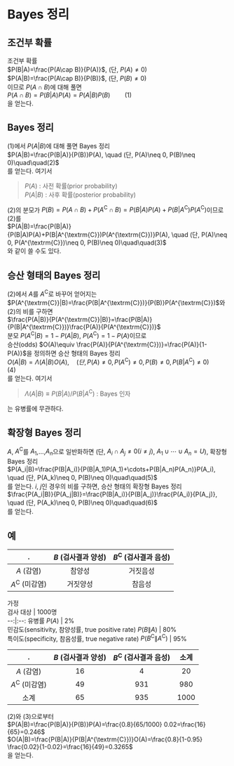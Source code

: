 # Bayes 정리

## 조건부 확률
조건부 확률  
$P(B|A)=\frac{P(A\cap B)}{P(A)}$, (단, $P(A)\neq 0$)  
$P(A|B)=\frac{P(A\cap B)}{P(B)}$, (단, $P(B)\neq 0$)  
이므로  $P(A\cap B)$에 대해 풀면  
$P(A\cap B)=P(B|A)P(A)=P(A|B)P(B)\quad\quad(1)$  
을 얻는다.  

## Bayes 정리  
(1)에서 $P(A|B)$에 대해 풀면 Bayes 정리   
$P(A|B)=\frac{P(B|A)}{P(B)}P(A), \quad (단, P(A)\neq 0, P(B)\neq 0)\quad\quad(2)$  
를 얻는다. 여기서  
> $P(A)$ : 사전 확률(prior probability)  
> $P(A|B)$ : 사후 확률(posterior probability)  

(2)의 분모가 $P(B)=P(A\cap B)+P(A^{\textrm{C}}\cap B)=P(B|A)P(A)+P(B|A^{\textrm{C}})P(A^{\textrm{C}})$이므로 (2)를  
$P(A|B)=\frac{P(B|A)}{P(B|A)P(A)+P(B|A^{\textrm{C}})P(A^{\textrm{C}})}P(A), \quad (단, P(A)\neq 0, P(A^{\textrm{C}})\neq 0, P(B)\neq 0)\quad\quad(3)$  
와 같이 쓸 수도 있다.

## 승산 형태의 Bayes 정리  
(2)에서 $A$를 $A^{\textrm{C}}$로 바꾸어 얻어지는  
$P(A^{\textrm{C}}|B)=\frac{P(B|A^{\textrm{C}})}{P(B)}P(A^{\textrm{C}})$와 (2)의 비를 구하면  
$\frac{P(A|B)}{P(A^{\textrm{C}}|B)}=\frac{P(B|A)}{P(B|A^{\textrm{C}})}\frac{P(A)}{P(A^{\textrm{C}})}$  
분모 $P(A^{\textrm{C}}|B)=1-P(A|B)$, $P(A^{\textrm{C}})=1-P(A)$이므로  
승산(odds) $O(A)\equiv \frac{P(A)}{P(A^{\textrm{C}})}=\frac{P(A)}{1-P(A)}$을 정의하면 승산 형태의 Bayes 정리   
$O(A|B)=\Lambda(A|B)O(A), \quad (단, P(A)\neq 0, P(A^{\textrm{C}})\neq 0, P(B)\neq 0, P(B|A^{\textrm{C}})\neq 0)\quad\quad(4)$  
를 얻는다.  여기서  
> $\Lambda(A|B) \equiv P(B|A)/P(B|A^{\textrm{C}})$ : Bayes 인자

는 유병률에 무관하다.  

## 확장형 Bayes 정리  
$A$, $A^{\textrm{C}}$를 $A_1$,...,$A_n$으로 일반화하면 (단, $A_i\cap A_j\neq 0 (i\neq j)$, $A_1\cup\cdots\cup A_n=U$), 확장형 Bayes 정리  
$P(A_i|B)=\frac{P(B|A_i)}{P(B|A_1)P(A_1)+\cdots+P(B|A_n)P(A_n)}P(A_i), \quad (단, P(A_k)\neq 0, P(B)\neq 0)\quad\quad(5)$  
를 얻는다. $i$, $j$인 경우의 비를 구하면, 승산 형태의 확장형 Bayes 정리  
$\frac{P(A_i|B)}{P(A_j|B)}=\frac{P(B|A_i)}{P(B|A_j)}\frac{P(A_i)}{P(A_j)}, \quad (단, P(A_k)\neq 0, P(B)\neq 0)\quad\quad(6)$  
를 얻는다.

## 예    

.    | $B$ (검사결과 양성) | $B^{\textrm{C}}$ (검사결과 음성)   
:---:|:---:|:---:   
$A$ (감염) | 참양성  | 거짓음성   
$A^{\textrm{C}}$ (미감염) | 거짓양성  | 참음성   

가정  
검사 대상 | 1000명  
--:|:--:
유병률 $P(A)$ | 2%  
민감도(sensitivity, 참양성률, true positive rate) $P(B\|A)$ | 80%   
특이도(specificity, 참음성률, true negative rate) $P(B^{\textrm{C}}\|A^{\textrm{C}})$ | 95%     


.    | $B$ (검사결과 양성) | $B^{\textrm{C}}$ (검사결과 음성) | 소계  
:---:|:---:|:---:|:---:   
$A$ (감염) | 16  | 4 | 20  
$A^{\textrm{C}}$ (미감염) | 49  | 931 | 980   
소계 |  65  |  935   |  1000  

(2)와 (3)으로부터  
$P(A|B)=\frac{P(B|A)}{P(B)}P(A)=\frac{0.8}{65/1000} 0.02=\frac{16}{65}=0.246$   
$O(A|B)=\frac{P(B|A)}{P(B|A^{\textrm{C}})}O(A)=\frac{0.8}{1-0.95} \frac{0.02}{1-0.02}=\frac{16}{49}=0.3265$  
을 얻는다.

